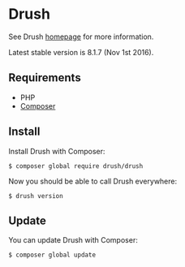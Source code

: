 # Drush

See Drush [homepage](http://www.drush.org/) for more information.

Latest stable version is 8.1.7 (Nov 1st 2016).

## Requirements

- PHP
- [Composer](composer.md)

## Install

Install Drush with Composer:

```
$ composer global require drush/drush
```

Now you should be able to call Drush everywhere:

```
$ drush version
```

## Update

You can update Drush with Composer:

```
$ composer global update
```
